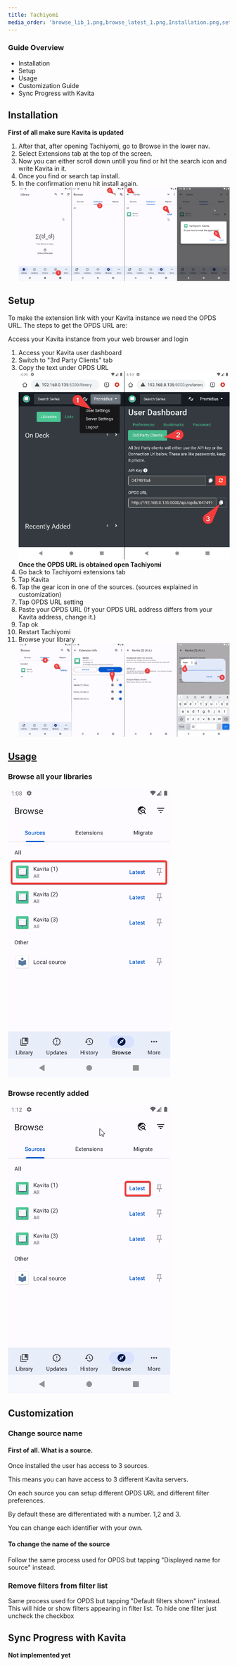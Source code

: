 ```yaml
---
title: Tachiyomi
media_order: 'browse_lib_1.png,browse_latest_1.png,Installation.png,setup.png,setup_1.png'
---
```


### Guide Overview
* Installation
* Setup
* Usage
* Customization Guide
* Sync Progress with Kavita

## Installation

**First of all make sure Kavita is updated**

1. After that, after opening Tachiyomi, go to Browse in the lower nav.
2. Select Extensions tab at the top of the screen.
3. Now you can either scroll down untill you find or hit the search icon and write Kavita in it.
4. Once you find or search tap install.
5. In the confirmation menu hit install again.
![Installation](Installation.png "Installation")

## Setup

To make the extension link with your Kavita instance we need the OPDS URL.
The steps to get the OPDS URL are:

Access your Kavita instance from your web browser and login
1. Access your Kavita user dashboard
2. Switch to "3rd Party Clients" tab
3. Copy the text under OPDS URL
![setup_1](setup_1.png)
**Once the  OPDS URL is obtained open Tachiyomi**
4. Go back to Tachiyomi extensions tab
5. Tap Kavita
6. Tap the gear icon in one of the sources. (sources explained in customization)
7. Tap OPDS URL setting
8. Paste your OPDS URL (If your OPDS URL address differs from your Kavita address, change it.)
9. Tap ok
10. Restart Tachiyomi
11. Browse your library 
![setup](setup.png "setup")

## [Usage](../?id=usage)
### Browse all your libraries
![browse_lib_1](browse_lib_1.png?cropResize=450,450)
### Browse recently added
![browse_latest_1](browse_latest_1.png?cropResize=450,450)

## Customization
### Change source name
#### First of all. What is a source.

Once installed the user has access to 3 sources. 

This means you can have access to 3 different Kavita servers.

On each source you can setup different OPDS URL and different filter preferences.

By default these are differentiated with a number. 1,2 and 3.

You can change each identifier with your own.

#### To change the name of the source
Follow the same process used for OPDS but tapping "Displayed name for source" instead.
### Remove filters from filter list
Same process used for OPDS but tapping "Default filters shown" instead.
This will hide or show filters appearing in filter list. 
To hide one filter just uncheck the checkbox

## Sync Progress with Kavita
**Not implemented yet**


